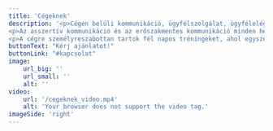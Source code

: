 ```yaml
---
title: 'Cégeknek'
description: '<p>Cégen belüli kommunikáció, ügyfélszolgálat, ügyfélelégedettség, kommunikációs csapat továbbképzése.</p>
<p>Az asszertív kommunikáció és az erőszakmentes kommunikáció minden helyezetben kapaszkodót ad.</p>
<p>A cégre személyreszabottan tartok fél napos tréningeket, ahol egyszerű példákon keresztül a gyakorlatban is megnézzük a módszereket.</p>'
buttonText: "Kérj ajánlatot!"
buttonLink: "#kapcsolat"
image: 
    url_big: ''
    url_small: ''
    alt: ''
video:
    url: '/cegeknek_video.mp4'
    alt: 'Your browser does not support the video tag.'
imageSide: 'right'
---
```



